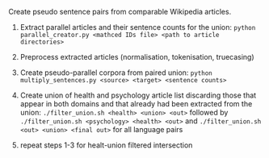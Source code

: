 Create pseudo sentence pairs from comparable Wikipedia articles.

1. Extract parallel articles and their sentence counts for the union: `python parallel_creator.py <mathced IDs file> <path to article directories>`

2. Preprocess extracted articles (normalisation, tokenisation, truecasing)

3. Create pseudo-parallel corpora from paired union: `python multiply_sentences.py <source> <target> <sentence counts>`

4. Create union of health and psychology article list discarding those that appear in both domains and that already had been extracted from the union: 
`./filter_union.sh <health> <union> <out>` followed by `./filter_union.sh <psychology> <health> <out>` and  `./filter_union.sh <out> <union> <final out>` for all language pairs

5. repeat steps 1-3 for healt-union filtered intersection
